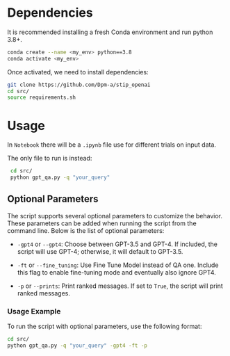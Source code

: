 # Dependencies

It is recommended installing a fresh Conda environment and run python 3.8+.

```bash
conda create --name <my_env> python==3.8
conda activate <my_env>
```

Once activated, we need to install dependencies:

```bash
git clone https://github.com/Dpm-a/stip_openai
cd src/
source requirements.sh
```

# Usage

In `Notebook` there will be a `.ipynb` file use for different trials on input data.

The only file to run is instead:

```bash
 cd src/
 python gpt_qa.py -q "your_query"
```

## Optional Parameters

The script supports several optional parameters to customize the behavior. These parameters can be added when running the script from the command line. Below is the list of optional parameters:

- `-gpt4` or `--gpt4`: Choose between GPT-3.5 and GPT-4. If included, the script will use GPT-4; otherwise, it will default to GPT-3.5.

- `-ft` or `--fine_tuning`: Use Fine Tune Model instead of QA one. Include this flag to enable fine-tuning mode and eventually also ignore GPT4.

- `-p` or `--prints`: Print ranked messages. If set to `True`, the script will print ranked messages.

### Usage Example

To run the script with optional parameters, use the following format:

```bash
cd src/
python gpt_qa.py -q "your_query" -gpt4 -ft -p
```
